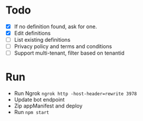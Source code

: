 # Todo

- [x] If no definition found, ask for one.
- [x] Edit definitions
- [ ] List existing definitions
- [ ] Privacy policy and terms and conditions
- [ ] Support multi-tenant, filter based on tenantid

# Run

- Run Ngrok `ngrok http -host-header=rewrite 3978`
- Update bot endpoint
- Zip appManifest and deploy
- Run `npm start`

